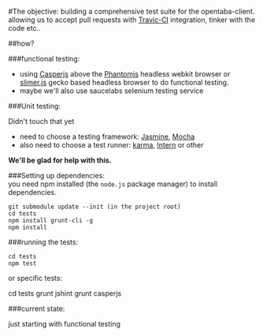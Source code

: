 #The objective:
building a comprehensive test suite for the opentaba-client. allowing us to accept pull requests with [Travic-CI]() integration, tinker with the code etc..

##how?

###functional testing:
* using [Casperjs](http://casperjs.org/) above the [Phantomjs](http://phantomjs.org/index.html) headless webkit browser or [slimer.js](http://slimerjs.org/) gecko based headless browser to do functional testing.
* maybe we'll also use saucelabs selenium testing service

###Unit testing:

Didn't touch that yet

* need to choose a testing framework: [Jasmine](http://pivotal.github.io/jasmine/), [Mocha](http://visionmedia.github.io/mocha/)
* also need to choose a test runner: [karma](http://karma-runner.github.io/0.10/index.html), [Intern](http://theintern.io/) or other

**We'll be glad for help with this.**

###Setting up dependencies:  
you need npm installed (the ```node.js``` package manager) to install dependencies.

    git submodule update --init (in the project root)
    cd tests
    npm install grunt-cli -g
    npm install 
    

###running the tests:  

    cd tests
    npm test

or specific tests:

   cd tests
   grunt jshint
   grunt casperjs

###current state:

 just starting with functional testing
